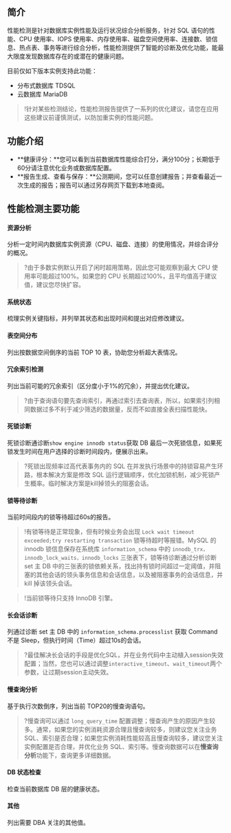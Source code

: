 ## 简介
性能检测是针对数据库实例性能及运行状况综合分析服务，针对 SQL 语句的性能、CPU 使用率、IOPS 使用率、内存使用率、磁盘空间使用率、连接数、锁信息、热点表、事务等进行综合分析，性能检测提供了智能的诊断及优化功能，能最大限度发现数据库存在的或潜在的健康问题。

目前仅如下版本实例支持此功能：
- 分布式数据库 TDSQL
- 云数据库 MariaDB

>!针对某些检测结论，性能检测报告提供了一系列的优化建议，请您在应用这些建议前谨慎测试，以防加重实例的性能问题。

## 功能介绍
- **健康评分：**您可以看到当前数据库性能综合打分，满分100分；长期低于60分请注意优化业务或数据库配置。
- **报告生成、查看与保存：**公测期间，您可以任意创建报告；并查看最近一次生成的报告；报告可以通过另存网页下载到本地查阅。

## 性能检测主要功能

#### 资源分析
分析一定时间内数据库实例资源（CPU、磁盘、连接）的使用情况，并综合评分的概况。

>?由于多数实例默认开启了闲时超用策略，因此您可能观察到最大 CPU 使用率可能超过100%。如果您的 CPU 长期超过100%，且平均值高于建议值，建议您尽快扩容。

#### 系统状态
梳理实例关键指标，并列举其状态和出现时间和提出对应修改建议。

#### 表空间分布
列出按数据空间倒序的当前 TOP 10 表，协助您分析超大表情况。

#### 冗余索引检测
列出当前可能的冗余索引（区分度小于1%的冗余），并提出优化建议。

>?由于查询语句要先查询索引，再通过索引去查询表，所以，如果索引列相同数据过多不利于减少筛选的数据量，反而不如直接全表扫描性能快。

#### 死锁诊断
死锁诊断通诊断`show engine innodb status`获取 DB 最后一次死锁信息，如果死锁发生时间在用户选择的诊断时间段内，便展示出来。

>?死锁出现频率过高代表事务内的 SQL 在并发执行场景中的持锁容易产生环路，根本解决方案是修改 SQL 运行逻辑顺序，优化加锁机制，减少死锁产生概率。临时解决方案是kill掉领头的阻塞会话。

#### 锁等待诊断
当前时间段内的锁等待超过60s的报告。

>!有锁等待是正常现象，但有时候业务会出现 `Lock wait timeout exceeded;try restarting transaction` 锁等待超时等报错。MySQL 的 innodb 锁信息保存在系统库 `information_schema` 中的 `innodb_trx，innodb_lock_waits，innodb_locks` 三张表下，锁等待诊断通过分析诊断 set 主 DB 中的三张表的锁依赖关系，找出持有锁时间超过一定阈值，并阻塞的其他会话的领头事务信息和会话信息，以及被阻塞事务的会话信息，并 kill 掉该领头会话。

>!当前锁等待只支持 InnoDB 引擎。

#### 长会话诊断
列通过诊断 set 主 DB 中的 `information_schema.processlist` 获取 Command 不是 Sleep，但执行时间（Time）超过10s的会话。

>?最佳解决长会话的手段是优化SQL，并在业务代码中主动植入session失效配置；当然，您也可以通过调整`interactive_timeout`、`wait_timeout`两个参数，让过期session主动失效。


#### 慢查询分析
基于执行次数倒序，列出当前 TOP20的慢查询语句。

>?慢查询可以通过 `long_query_time` 配置调整；慢查询产生的原因产生较多。通常，如果您的实例消耗资源合理且慢查询较多，则建议您关注业务 SQL、索引是否合理；如果您实例消耗性能较高且慢查询较多，建议您关注实例配置是否合理，并优化业务 SQL、索引等。慢查询数据可以在**慢查询分析**功能下，查询更多详细数据。

#### DB 状态检查
检查当前数据库 DB 层的健康状态。

#### 其他
列出需要 DBA 关注的其他值。

